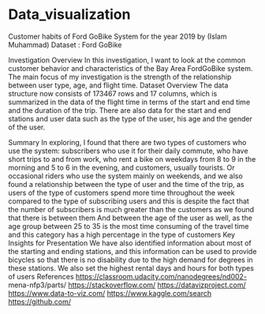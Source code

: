 # Data_visualization
Customer habits of Ford GoBike System for the year 2019 by 
(Islam Muhammad) 
Dataset : Ford GoBike 
 
Investigation Overview 
In this investigation, I want to look at the common customer behavior and characteristics of 
the Bay Area FordGoBike system. The main focus of my investigation is the strength of the 
relationship between user type, age, and flight time. 
Dataset Overview 
The data structure now consists of 173467 rows and 17 columns, which is summarized in the 
data of the flight time in terms of the start and end time and the duration of the trip. There are 
also data for the start and end stations and user data such as the type of the user, his age and 
the gender of the user. 
 
Summary 
In exploring, I found that there are two types of customers who use the system: subscribers 
who use it for their daily commute, who have short trips to and from work, who rent a bike on
weekdays from 8 to 9 in the morning and 5 to 6 in the evening, and customers, usually 
tourists. Or occasional riders who use the system mainly on weekends, and we also found a 
relationship between the type of user and the time of the trip, as users of the type of 
customers spend more time throughout the week compared to the type of subscribing users 
and this is despite the fact that the number of subscribers is much greater than the customers 
as we found that there is between them And between the age of the user as well, as the age 
group between 25 to 35 is the most time consuming of the travel time and this category has a 
high percentage in the type of customers 
Key Insights for Presentation 
We have also identified information about most of the starting and ending stations, and this 
information can be used to provide bicycles so that there is no disability due to the high 
demand for degrees in these stations. We also set the highest rental days and hours for both 
types of users 
References https://classroom.udacity.com/nanodegrees/nd002-
mena-nfp3/parts/ https://stackoverflow.com/
https://datavizproject.com/ https://www.data-to-viz.com/
https://www.kaggle.com/search
https://github.com/
